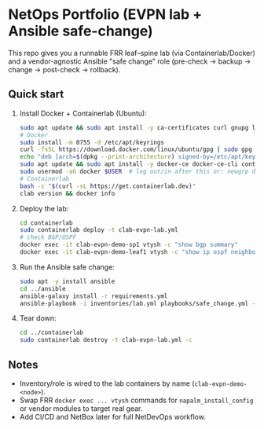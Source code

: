 # NetOps Portfolio (EVPN lab + Ansible safe-change)

This repo gives you a runnable FRR leaf–spine lab (via Containerlab/Docker) and a vendor-agnostic
Ansible "safe change" role (pre-check → backup → change → post-check → rollback).

## Quick start
1) Install Docker + Containerlab (Ubuntu):
   ```bash
   sudo apt update && sudo apt install -y ca-certificates curl gnupg lsb-release
   # Docker
   sudo install -m 0755 -d /etc/apt/keyrings
   curl -fsSL https://download.docker.com/linux/ubuntu/gpg | sudo gpg --dearmor -o /etc/apt/keyrings/docker.gpg
   echo "deb [arch=$(dpkg --print-architecture) signed-by=/etc/apt/keyrings/docker.gpg] https://download.docker.com/linux/ubuntu $(lsb_release -cs) stable" | sudo tee /etc/apt/sources.list.d/docker.list > /dev/null
   sudo apt update && sudo apt install -y docker-ce docker-ce-cli containerd.io
   sudo usermod -aG docker $USER  # log out/in after this or: newgrp docker
   # Containerlab
   bash -c "$(curl -sL https://get.containerlab.dev)"
   clab version && docker info
   ```

2) Deploy the lab:
   ```bash
   cd containerlab
   sudo containerlab deploy -t clab-evpn-lab.yml
   # check BGP/OSPF
   docker exec -it clab-evpn-demo-sp1 vtysh -c "show bgp summary"
   docker exec -it clab-evpn-demo-leaf1 vtysh -c "show ip ospf neighbor"
   ```

3) Run the Ansible safe change:
   ```bash
   sudo apt -y install ansible
   cd ../ansible
   ansible-galaxy install -r requirements.yml
   ansible-playbook -i inventories/lab.yml playbooks/safe_change.yml -vv
   ```

4) Tear down:
   ```bash
   cd ../containerlab
   sudo containerlab destroy -t clab-evpn-lab.yml -c
   ```

## Notes
- Inventory/role is wired to the lab containers by name (`clab-evpn-demo-<node>`).
- Swap FRR `docker exec ... vtysh` commands for `napalm_install_config` or vendor modules to target real gear.
- Add CI/CD and NetBox later for full NetDevOps workflow.
